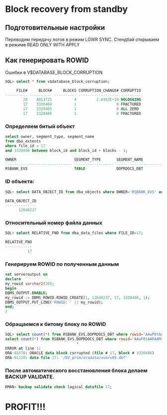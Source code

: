 # Block recovery from standby

## Подготовительные настройки

Переводим передачу логов в режим LGWR SYNC.
Стендбай открываем в режиме READ ONLY WITH APPLY

## Как генерировать ROWID

Ошибки в V$DATABASE_BLOCK_CORRUPTION

```sql
SQL> select * from v$database_block_corruption;

     FILE#     BLOCK#     BLOCKS CORRUPTION_CHANGE# CORRUPTIO
---------- ---------- ---------- ------------------ ---------
        28    4013725          4         2.6362E+10 NOLOGGING
        17    3320404          1                  0 FRACTURED
        17    3320405          1                  0 ALL ZERO
        17    3320406          1                  0 FRACTURED
```

### Определяем битый объект

```sql
select owner, segment_type, segment_name 
from dba_extents 
where file_id = 17 
and 3320406 between block_id and block_id + blocks - 1;

OWNER                          SEGMENT_TYPE       SEGMENT_NAME
------------------------------ ------------------ ---------------------------------------------------------------------------------
RSBANK_EVS                     TABLE              DOPRDOCS_DBT
```

### ID объекта:

```sql
SQL> select DATA_OBJECT_ID from dba_objects where OWNER='RSBANK_EVS' and OBJECT_NAME='DOPRDOCS_DBT';

DATA_OBJECT_ID
--------------
      12648237
```

### Относительный номер файла данных

```sql
SQL> select RELATIVE_FNO from dba_data_files where FILE_ID=17;

RELATIVE_FNO
------------
          17
```

### Генерируем ROWID по полученным данным

```sql
set serveroutput on
declare
my_rowid varchar2(30);
begin
DBMS_OUTPUT.ENABLE;
my_rowid := DBMS_ROWID.ROWID_CREATE(1, 12648237, 17, 3320406, 1); 
DBMS_OUTPUT.PUT_LINE('ROWID: ' || my_rowid);
end;
/
```

### Обращаемся к битому блоку по ROWID

```sql
SQL> select count(*) from RSBANK_EVS.DOPRDOCS_DBT where rowid='AAwP8tAARAAMqpWAAB';
select count(*) from RSBANK_EVS.DOPRDOCS_DBT where rowid='AAwP8tAARAAMqpWAAB'
                                *
ERROR at line 1:
ORA-01578: ORACLE data block corrupted (file # 17, block # 3320406)
ORA-01110: data file 17: '/EV_prim/oradata/users09.dbf'
```

### После автоматического восстановления блока делаем BACKUP VALIDATE.

```sql
RMAN> backup validate check logical datafile 17;
```

# PROFIT!!!
